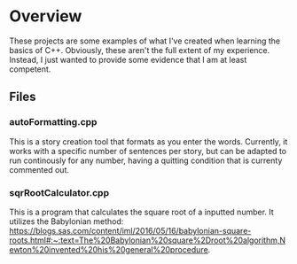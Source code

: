 # Overview
These projects are some examples of what I've created when learning the basics of C++. Obviously, these aren't the full extent of my experience. Instead, I just wanted to provide some evidence that I am at least competent.

## Files
### autoFormatting.cpp
This is a story creation tool that formats as you enter the words. Currently, it works with a specific number of sentences per story, but can be adapted to run continously for any number, having a quitting condition that is currenty commented out.
### sqrRootCalculator.cpp
This is a program that calculates the square root of a inputted number. It utilizes the Babylonian method: https://blogs.sas.com/content/iml/2016/05/16/babylonian-square-roots.html#:~:text=The%20Babylonian%20square%2Droot%20algorithm,Newton%20invented%20his%20general%20procedure.
